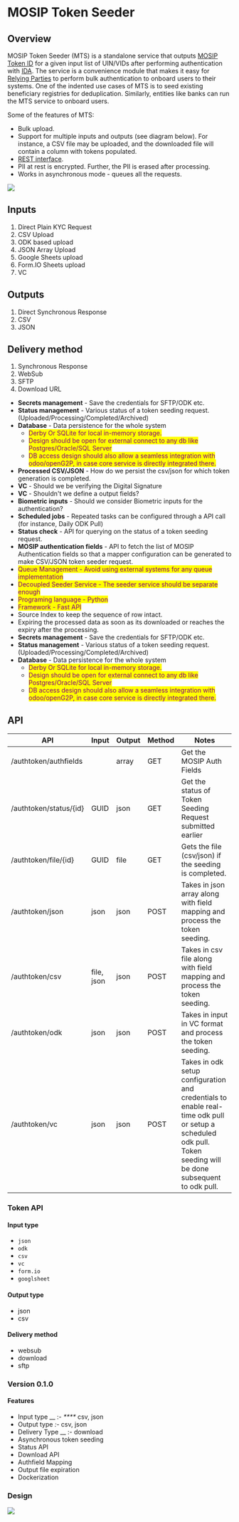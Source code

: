 # MOSIP Token Seeder

## Overview

MOSIP Token Seeder (MTS) is a standalone service that outputs [MOSIP Token ID](https://docs.mosip.io/1.2.0/id-lifecycle-management/identifiers#token-id) for a given input list of UIN/VIDs after performing authentication with [IDA](https://docs.mosip.io/1.2.0/id-authentication). The service is a convenience module that makes it easy for [Relying Parties](https://docs.mosip.io/1.2.0/id-authentication#relying-parties-and-policies) to perform bulk authentication to onboard users to their systems. One of the indented use cases of MTS is to seed existing beneficiary registries for deduplication. Similarly, entities like banks can run the MTS service to onboard users.

Some of the features of MTS:

* Bulk upload.
* Support for multiple inputs and outputs (see diagram below). For instance, a CSV file may be uploaded, and the downloaded file will contain a column with tokens populated.
* [REST interface](mosip-token-seeder.md#api).
* PII at rest is encrypted. Further, the PII is erased after processing.
* Works in asynchronous mode - queues all the requests.

![](https://github.com/mosip/openg2p/raw/main/docs/.gitbook/assets/seeder.png)

## Inputs

1. Direct Plain KYC Request
2. CSV Upload
3. ODK based upload
4. JSON Array Upload
5. Google Sheets upload
6. Form.IO Sheets upload
7. VC

## Outputs

1. Direct Synchronous Response
2. CSV
3. JSON

## Delivery method

1. Synchronous Response
2. WebSub
3. SFTP
4. Download URL

* **Secrets management** - Save the credentials for SFTP/ODK etc.
* **Status management** - Various status of a token seeding request. (Uploaded/Processing/Completed/Archived)
* **Database** - Data persistence for the whole system
  * <mark style="color:purple;">Derby Or SQLite for local in-memory storage.</mark>
  * <mark style="color:purple;">Design should be open for external connect to any db like Postgres/Oracle/SQL Server</mark>&#x20;
  * <mark style="color:purple;">DB access design should also allow a seamless integration with odoo/openG2P, in case core service is directly integrated there.</mark> &#x20;
* **Processed CSV/JSON** - How do we persist the csv/json for which token generation is completed.
* **VC** - Should we be verifying the Digital Signature
* **VC** - Shouldn't we define a output fields?
* **Biometric inputs** - Should we consider Biometric inputs for the authentication?
* **Scheduled jobs** - Repeated tasks can be configured through a API call (for instance, Daily ODK Pull)
* **Status check** - API for querying on the status of a token seeding request.
* **MOSIP authentication fields** - API to fetch the list of MOSIP Authentication fields so that a mapper configuration can be generated to make CSV/JSON token seeder request.   &#x20;
* <mark style="color:purple;">Queue Management - Avoid using external systems for any queue implementation</mark>
* <mark style="color:purple;">Decoupled Seeder Service - The seeder service should be separate enough</mark>&#x20;
* <mark style="color:purple;">Programing language - Python</mark>
* <mark style="color:purple;">Framework - Fast API</mark>
* Source Index to keep the sequence of row intact.
* Expiring the processed data as soon as its downloaded or reaches the expiry after the processing.
* **Secrets management** - Save the credentials for SFTP/ODK etc.
* **Status management** - Various status of a token seeding request. (Uploaded/Processing/Completed/Archived)
* **Database** - Data persistence for the whole system
  * <mark style="color:purple;">Derby Or SQLite for local in-memory storage.</mark>
  * <mark style="color:purple;">Design should be open for external connect to any db like Postgres/Oracle/SQL Server</mark>
  * <mark style="color:purple;">DB access design should also allow a seamless integration with odoo/openG2P, in case core service is directly integrated there.</mark>

## API

| API                    | Input      | Output | Method | Notes                                                                                                                                                           |
| ---------------------- | ---------- | ------ | ------ | --------------------------------------------------------------------------------------------------------------------------------------------------------------- |
| /authtoken/authfields  |            | array  | GET    | Get the MOSIP Auth Fields                                                                                                                                       |
| /authtoken/status/{id} | GUID       | json   | GET    | Get the status of Token Seeding Request submitted earlier                                                                                                       |
| /authtoken/file/{id}   | GUID       | file   | GET    | Gets the file (csv/json) if the seeding is completed.                                                                                                           |
| /authtoken/json        | json       | json   | POST   | Takes in json array along with field mapping and process the token seeding.                                                                                     |
| /authtoken/csv         | file, json | json   | POST   | Takes in csv file along with field mapping and process the token seeding.                                                                                       |
| /authtoken/odk         | json       | json   | POST   | Takes in input in VC format and process the token seeding.                                                                                                      |
| /authtoken/vc          | json       | json   | POST   | Takes in odk setup configuration and credentials to enable real-time odk pull or setup a scheduled odk pull. Token seeding will be done subsequent to odk pull. |

### Token API&#x20;

#### Input type

* `json`
* `odk`
* `csv`
* `vc`
* `form.io`
* `googlsheet`

#### Output type <a href="#output-type" id="output-type"></a>

* json
* csv

#### Delivery method

* websub
* download
* sftp

### Version 0.1.0&#x20;

#### Features

* Input type __ :- _****_ csv, json
* Output type _:-_ csv, json
* Delivery Type __ :- download
* Asynchronous token seeding
* Status API
* Download API
* Authfield Mapping
* Output file expiration
* Dockerization

### Design

![](https://raw.githubusercontent.com/mosip/openg2p/main/docs/\_images/mosip-token-token-seeder-block-diagram.png)
